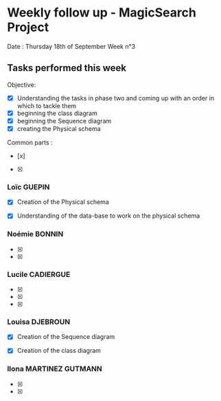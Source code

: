 # Weekly follow up - MagicSearch Project


Date : Thursday 18th of September
Week n°3


## Tasks performed this week


Objective:
- [x] Understanding the tasks in phase two and coming up with an order in which to tackle them
- [x] beginning the class diagram
- [x] beginning the Sequence diagram
- [x] creating the Physical schema

Common parts :
- [x]
- [x]




### Loïc GUEPIN
- [x] Creation of the Physical schema
- [x] Understanding of the data-base to work on the physical schema


### Noémie BONNIN
- [x]
- [x]


### Lucile CADIERGUE
- [x]
- [x]
- [x]


### Louisa DJEBROUN
- [x] Creation of the Sequence diagram
- [x] Creation of the class diagram


### Ilona MARTINEZ GUTMANN
- [x]
- [x]
